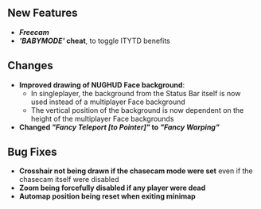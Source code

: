 ## New Features

- **_Freecam_**
- **_'BABYMODE'_ cheat**, to toggle ITYTD benefits

## Changes

- **Improved drawing of NUGHUD Face background**:
  - In singleplayer, the background from the Status Bar itself is now used
    instead of a multiplayer Face background
  - The vertical position of the background is now dependent on the height
    of the multiplayer Face backgrounds
- **Changed _"Fancy Teleport [to Pointer]"_ to _"Fancy Warping"_**

## Bug Fixes

- **Crosshair not being drawn if the chasecam mode were set** even if the chasecam itself were disabled
- **Zoom being forcefully disabled if any player were dead**
- **Automap position being reset when exiting minimap**
